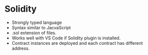 # Solidity

- Strongly typed language
- Syntax similar to JacvaScript
- .sol extension of files.
- Works well with VS Code if Solidity plugin is installed.
- Contract instances are deployed and each contract has different address.
